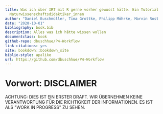 ```yaml
--- 
title: Was ich über IRT mit R gerne vorher gewusst hätte. Ein Tutorial für und von
  Naturwissenschaftsdidaktiker_innen
author: "Daniel Buschmüller, Tina Grottke, Philipp Möhrke, Marvin Rost (Hrsg.)"
date: "2020-10-01"
bibliography: book.bib
description: Alles was ich hätte wissen wollen
documentclass: book
github-repo: dbuschhue/P4-Workflow
link-citations: yes
site: bookdown::bookdown_site
biblio-style: apalike
url: https://github.com/dbuschhue/P4-Workflow
---
```


# Vorwort: DISCLAIMER

ACHTUNG: DIES IST EIN ERSTER DRAFT. WIR ÜBERNEHMEN KEINE VERANTWORTUNG FÜR DIE RICHTIGKEIT DER INFORMATIONEN. ES IST ALS "WORK IN PROGRESS" ZU SEHEN.
